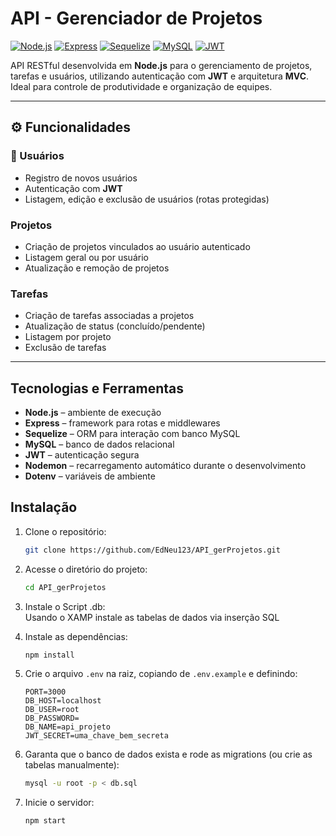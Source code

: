 # API - Gerenciador de Projetos

[![Node.js](https://img.shields.io/badge/Node.js-339933?style=flat&logo=nodedotjs&logoColor=white)](https://nodejs.org/)
[![Express](https://img.shields.io/badge/Express-000000?style=flat&logo=express&logoColor=white)](https://expressjs.com/)
[![Sequelize](https://img.shields.io/badge/Sequelize-52B0E7?style=flat&logo=sequelize&logoColor=white)](https://sequelize.org/)
[![MySQL](https://img.shields.io/badge/MySQL-00758F?style=flat&logo=mysql&logoColor=white)](https://www.mysql.com/)
[![JWT](https://img.shields.io/badge/JWT-000000?style=flat&logo=jsonwebtokens&logoColor=white)](https://jwt.io/)

API RESTful desenvolvida em **Node.js** para o gerenciamento de projetos, tarefas e usuários, utilizando autenticação com **JWT** e arquitetura **MVC**. Ideal para controle de produtividade e organização de equipes.

---

## ⚙️ Funcionalidades

### 👤 Usuários
- Registro de novos usuários
- Autenticação com **JWT**
- Listagem, edição e exclusão de usuários (rotas protegidas)

### Projetos
- Criação de projetos vinculados ao usuário autenticado
- Listagem geral ou por usuário
- Atualização e remoção de projetos

### Tarefas
- Criação de tarefas associadas a projetos
- Atualização de status (concluído/pendente)
- Listagem por projeto
- Exclusão de tarefas

---

## Tecnologias e Ferramentas

- **Node.js** – ambiente de execução
- **Express** – framework para rotas e middlewares
- **Sequelize** – ORM para interação com banco MySQL
- **MySQL** – banco de dados relacional
- **JWT** – autenticação segura
- **Nodemon** – recarregamento automático durante o desenvolvimento
- **Dotenv** – variáveis de ambiente

## Instalação

1. Clone o repositório:  
   ```bash
   git clone https://github.com/EdNeu123/API_gerProjetos.git

2. Acesse o diretório do projeto:  
   ```bash
   cd API_gerProjetos

3. Instale o Script .db:  
   Usando o XAMP instale as tabelas de dados via inserção SQL

4. Instale as dependências:  
   ```bash
   npm install

5. Crie o arquivo `.env` na raiz, copiando de `.env.example` e definindo:  
   ```env
   PORT=3000
   DB_HOST=localhost
   DB_USER=root
   DB_PASSWORD=
   DB_NAME=api_projeto
   JWT_SECRET=uma_chave_bem_secreta

6. Garanta que o banco de dados exista e rode as migrations (ou crie as tabelas manualmente):  
   ```bash
   mysql -u root -p < db.sql

7. Inicie o servidor:  
   ```bash
   npm start
